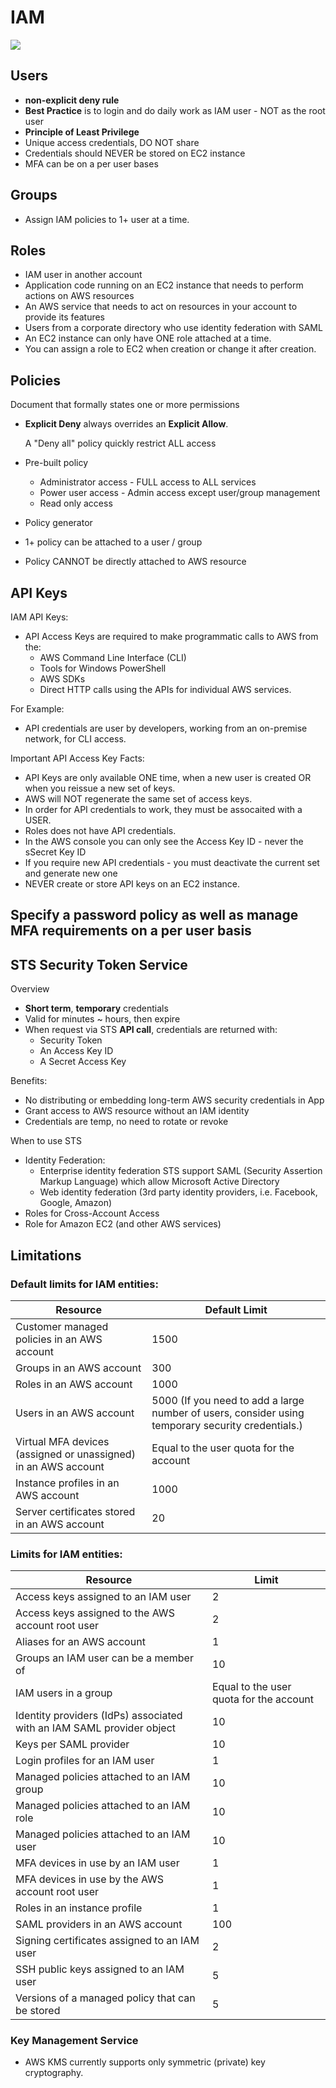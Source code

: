 # IAM

![](https://github.com/lannyzhujin/AWS_CSA_Feb_2018/blob/master/AWS_CSA-Associate/img/IAM.PNG)

## Users

 - **non-explicit deny rule**
 - **Best Practice** is to login and do daily work as IAM user - NOT as the root user
 - **Principle of Least Privilege**
 - Unique access credentials, DO NOT share
 - Credentials should NEVER be stored on EC2 instance
 - MFA can be on a per user bases

## Groups

 - Assign IAM policies to 1+ user at a time.

## Roles

 - IAM user in another account
 - Application code running on an EC2 instance that needs to perform actions on AWS resources
 - An AWS service that needs to act on resources in your account to provide its features
 - Users from a corporate directory who use identity federation with SAML
 - An EC2 instance can only have ONE role attached at a time.
 - You can assign a role to EC2 when creation or change it after creation.

## Policies

   Document that formally states one or more permissions

 - **Explicit Deny** always overrides an **Explicit Allow**.

      A "Deny all" policy quickly restrict ALL access

 - Pre-built policy
    - Administrator access - FULL access to ALL services
    - Power user access - Admin access except user/group management
    - Read only access

 - Policy generator

 - 1+ policy can be attached to a user / group 

 - Policy CANNOT be directly attached to AWS resource

## API Keys

IAM API Keys: 
 - API Access Keys are required to make programmatic calls to AWS from the: 
   - AWS Command Line Interface (CLI)
   - Tools for Windows PowerShell
   - AWS SDKs
   - Direct HTTP calls using the APIs for individual AWS services. 

For Example:
  -  API credentials are user by developers, working from an on-premise network, for CLI access. 

Important API Access Key Facts:
 - API Keys are only available ONE time, when a new user is created OR when you reissue a new set of keys.
 - AWS will NOT regenerate the same set of access keys.
 - In order for API credentials to work, they must be assocaited with a USER.
 - Roles does not have API credentials.
 - In the AWS console you can only see the Access Key ID - never the sSecret Key ID
 - If you require new API credentials - you must deactivate the current set and generate new one
 - NEVER create or store API keys on an EC2 instance. 

## Specify a password policy as well as manage MFA requirements on a per user basis

## STS Security Token Service 
Overview  
 - **Short term**, **temporary** credentials
 - Valid for minutes ~ hours, then expire
 - When request via STS **API call**, credentials are returned with:
    - Security Token
    - An Access Key ID
    - A Secret Access Key

Benefits:
 - No distributing or embedding long-term AWS security credentials in App
 - Grant access to AWS resource without an IAM identity
 - Credentials are temp, no need to rotate or revoke 

When to use STS
 - Identity Federation:
     - Enterprise identity federation
           STS support SAML (Security Assertion Markup Language) which allow Microsoft Active Directory
     - Web identity federation (3rd party identity providers, i.e. Facebook, Google, Amazon)
 - Roles for Cross-Account Access
 - Role for Amazon EC2 (and other AWS services)

## Limitations
### Default limits for IAM entities:

Resource	| Default Limit 
------ | ------
Customer managed policies in an AWS account	| 1500
Groups in an AWS account	| 300
Roles in an AWS account	| 1000
Users in an AWS account	 | 5000 (If you need to add a large number of users, consider using temporary security credentials.)
Virtual MFA devices (assigned or unassigned) in an AWS account | 	Equal to the user quota for the account
Instance profiles in an AWS account	| 1000
Server certificates stored in an AWS account |	20

### Limits for IAM entities:

Resource	 | Limit
------ | ------
Access keys assigned to an IAM user	| 2
Access keys assigned to the AWS account root user	| 2
Aliases for an AWS account	| 1
Groups an IAM user can be a member of	| 10
IAM users in a group	| Equal to the user quota for the account
Identity providers (IdPs) associated with an IAM SAML provider object	| 10
Keys per SAML provider	| 10
Login profiles for an IAM user	| 1
Managed policies attached to an IAM group	| 10
Managed policies attached to an IAM role	| 10
Managed policies attached to an IAM user	| 10
MFA devices in use by an IAM user	| 1
MFA devices in use by the AWS account root user	| 1
Roles in an instance profile	| 1
SAML providers in an AWS account	| 100
Signing certificates assigned to an IAM user| 	2
SSH public keys assigned to an IAM user	| 5
Versions of a managed policy that can be stored	| 5

### Key Management Service
 - AWS KMS currently supports only symmetric (private) key cryptography.

